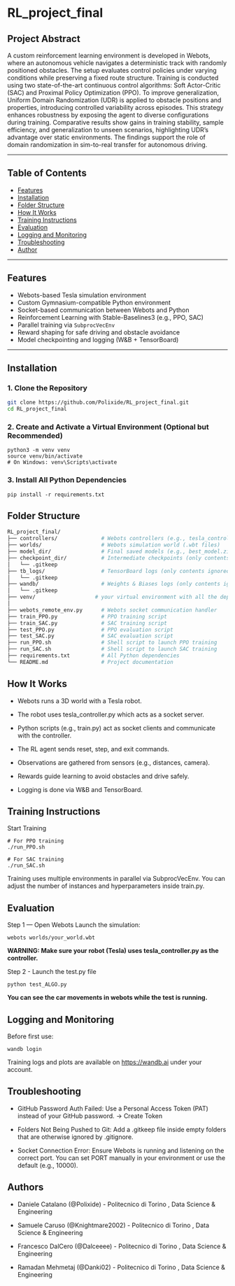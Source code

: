 # RL_project_final
## Project Abstract

A custom reinforcement learning environment is developed in Webots, where an autonomous vehicle
navigates a deterministic track with randomly positioned obstacles. The setup evaluates control policies under varying conditions while preserving a fixed
route structure. Training is conducted using two
state-of-the-art continuous control algorithms: Soft
Actor-Critic (SAC) and Proximal Policy Optimization (PPO). To improve generalization, Uniform Domain Randomization (UDR) is applied to obstacle positions and properties, introducing controlled variability across episodes. This strategy enhances robustness
by exposing the agent to diverse configurations during
training. Comparative results show gains in training stability, sample efficiency, and generalization to
unseen scenarios, highlighting UDR’s advantage over
static environments. The findings support the role
of domain randomization in sim-to-real transfer for
autonomous driving.

---

## Table of Contents

- [Features](#features)
- [Installation](#installation)
- [Folder Structure](#folder-structure)
- [How It Works](#how-it-works)
- [Training Instructions](#training-instructions)
- [Evaluation](#evaluation)
- [Logging and Monitoring](#logging-and-monitoring)
- [Troubleshooting](#troubleshooting)
- [Author](#author)

---

## Features

- Webots-based Tesla simulation environment
- Custom Gymnasium-compatible Python environment
- Socket-based communication between Webots and Python
- Reinforcement Learning with Stable-Baselines3 (e.g., PPO, SAC)
- Parallel training via `SubprocVecEnv`
- Reward shaping for safe driving and obstacle avoidance
- Model checkpointing and logging (W&B + TensorBoard)

---

## Installation

### 1. Clone the Repository

```bash
git clone https://github.com/Polixide/RL_project_final.git
cd RL_project_final
```

### 2. Create and Activate a Virtual Environment (Optional but Recommended)
```
python3 -m venv venv
source venv/bin/activate      
# On Windows: venv\Scripts\activate
```
### 3. Install All Python Dependencies
```
pip install -r requirements.txt
```

## Folder Structure
```bash
RL_project_final/
├── controllers/              # Webots controllers (e.g., tesla_controller.py)
├── worlds/                   # Webots simulation world (.wbt files)
├── model_dir/                # Final saved models (e.g., best_model.zip)
├── checkpoint_dir/           # Intermediate checkpoints (only contents ignored)
│   └── .gitkeep
├── tb_logs/                  # TensorBoard logs (only contents ignored)
│   └── .gitkeep
├── wandb/                    # Weights & Biases logs (only contents ignored)
│   └── .gitkeep
├── venv/                   # your virtual environment with all the dependencies
│  
├── webots_remote_env.py      # Webots socket communication handler
├── train_PPO.py              # PPO training script
├── train_SAC.py              # SAC training script
├── test_PPO.py               # PPO evaluation script
├── test_SAC.py               # SAC evaluation script
├── run_PPO.sh                # Shell script to launch PPO training
├── run_SAC.sh                # Shell script to launch SAC training
├── requirements.txt          # All Python dependencies
└── README.md                 # Project documentation

```
## How It Works
- Webots runs a 3D world with a Tesla robot.

- The robot uses tesla_controller.py which acts as a socket server.

- Python scripts (e.g., train.py) act as socket clients and communicate with the controller.

- The RL agent sends reset, step, and exit commands.

- Observations are gathered from sensors (e.g., distances, camera).

- Rewards guide learning to avoid obstacles and drive safely.

- Logging is done via W&B and TensorBoard.

## Training Instructions



Start Training
```
# For PPO training
./run_PPO.sh

# For SAC training
./run_SAC.sh
```
Training uses multiple environments in parallel via SubprocVecEnv. You can adjust the number of instances and hyperparameters inside train.py.

## Evaluation
Step 1 — Open Webots
Launch the simulation:


```
webots worlds/your_world.wbt
```
**WARNING: Make sure your robot (Tesla) uses tesla_controller.py as the controller.**

Step 2 - Launch the test.py file
```
python test_ALGO.py 
```
**You can see the car movements in webots while the test is running.**

## Logging and Monitoring
Before first use:
```
wandb login
```
Training logs and plots are available on https://wandb.ai under your account.

## Troubleshooting

- GitHub Password Auth Failed:
Use a Personal Access Token (PAT) instead of your GitHub password.
→ Create Token

- Folders Not Being Pushed to Git:
Add a .gitkeep file inside empty folders that are otherwise ignored by .gitignore.

- Socket Connection Error:
Ensure Webots is running and listening on the correct port.
You can set PORT manually in your environment or use the default (e.g., 10000).

## Authors

- Daniele Catalano (@Polixide) - Politecnico di Torino , Data Science & Engineering
- Samuele Caruso (@Knightmare2002) - Politecnico di Torino , Data Science & Engineering

- Francesco DalCero (@Dalceeee) - Politecnico di Torino , Data Science & Engineering

- Ramadan Mehmetaj (@Danki02) - Politecnico di Torino , Data Science & Engineering
